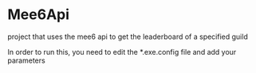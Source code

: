 # Mee6Api
project that uses the mee6 api to get the leaderboard of a specified guild

In order to run this, you need to edit the *.exe.config file and add your parameters
